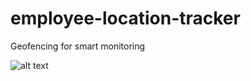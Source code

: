 # employee-location-tracker
Geofencing for smart monitoring

![alt text](https://github.com/TaymazRAN/employee-location-tracker/blob/main/Untitled.png?raw=true)
